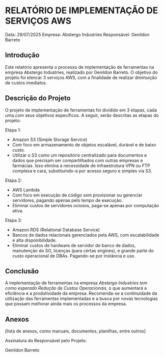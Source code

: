 # RELATÓRIO DE IMPLEMENTAÇÃO DE SERVIÇOS AWS

Data: 29/07/2025
Empresa: Abstergo Industries 
Responsável: Genildon Barreto

## Introdução
Este relatório apresenta o processo de implementação de ferramentas na empresa Abstergo Industries, realizado por Genildon Barreto. O objetivo do projeto foi elencar 3 serviços AWS, com a finalidade de realizar diminuição de custos imediatos.

## Descrição do Projeto
O projeto de implementação de ferramentas foi dividido em 3 etapas, cada uma com seus objetivos específicos. A seguir, serão descritas as etapas do projeto:

Etapa 1: 
- Amazon S3 (Simple Storage Service)
- Com foco em armazenamento de objetos escalável, durável e de baixo custo.
- Utilizar o S3 como um repositório centralizado para documentos e dados que precisam ser compartilhados com outras empresas e farmácias. Isso elimina a necessidade de infraestrutura VPN ou FTP complexa e cara, substituindo-a por acesso seguro e simples via S3.

Etapa 2: 
- AWS Lambda
- Com foco em execução de código sem provisionar ou gerenciar servidores, pagando apenas pelo tempo de execução.
- Eliminar custos de servidores ociosos, paga-se apenas por computação ativa.

Etapa 3: 
- Amazon RDS (Relational Database Service)
- Bancos de dados relacionais gerenciados pela AWS, com escalabilidade e alta disponibilidade.
- Eliminar custos de hardware de servidor de banco de dados, manutenção do SO, licenças (para certas engines), e grande parte do custo operacional de DBAs. Pagando-se por instância e uso.



## Conclusão
A implementação de ferramentas na empresa *Abstergo Industries tem como esperado Redução de Custos Operacionais*, o que aumentará a eficiência e a produtividade da empresa. Recomenda-se a continuidade da utilização das ferramentas implementadas e a busca por novas tecnologias que possam melhorar ainda mais os processos da empresa.

## Anexos

[lista de anexos, como manuais, documentos, planilhas, entre outros]

Assinatura do Responsável pelo Projeto:

Genildon Barreto